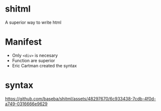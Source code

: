 # shitml
A superior way to write html


# Manifest 

- Only <code>\<div\></code> is necesary
- Function are superior
- Eric Cartman created the syntax

# syntax
https://github.com/baseba/shitml/assets/48297670/6c933438-7cdb-4f0d-a749-0316666e9629


